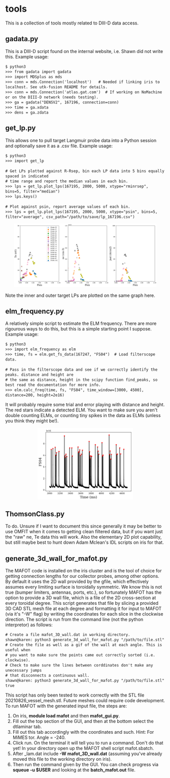 # tools
This is a collection of tools mostly related to DIII-D data access.

## gadata.py
This is a DIII-D script found on the internal website, i.e. Shawn did not write this. Example usage:
```
$ python3
>>> from gadata import gadata
>>> import MDSplus as mds
>>> conn = mds.Connection('localhost')   # Needed if linking iris to localhost. See utk-fusion README for details.
>>> conn = mds.Connection('atlas.gat.com')  # If working on NoMachine or on the DIII-D network (needs testing).
>>> ga = gadata("DENSV2", 167196, connection=conn) 
>>> time = ga.xdata
>>> dens = ga.zdata
```

## get_lp.py
This allows one to pull target Langmuir probe data into a Python session and optionally save it as a .csv file. Example usage:
```
$ python3
>>> import get_lp

# Get LPs plotted against R-Rsep, bin each LP data into 5 bins equally spaced in indicated 
# time range and report the median values in each bin.
>>> lps = get_lp.plot_lps(167195, 2000, 5000, xtype="rminrsep", bins=5, filter="median")
>>> lps.keys()

# Plot against psin, report average values of each bin.
>>> lps = get_lp.plot_lps(167195, 2000, 5000, xtype="psin", bins=5, filter="average", csv_path="/path/to/save/lp_167196.csv")

```
<p align="center">
  <img src="lp_ex.png" width="450" height="200">
</p>

Note the inner and outer target LPs are plotted on the same graph here. 

## elm_frequency.py
A relatively simple script to estimate the ELM frequency. There are more rigourous ways to do this, but this is a simple starting point I suppose. Example usage:

```
$ python3
>>> import elm_frequency as elm
>>> time, fs = elm.get_fs_data(167247, "FS04")  # Load filterscope data.

# Pass in the filterscope data and see if we correctly identify the peaks. distance and height are
# the same as distance, height in the scipy function find_peaks, so best read the documentation for more info.
>>> elm.calc_freq(time, fs, "FS04", time_window=[3000, 4500], distance=200, height=2e16)
```
It will probably require some trial and error playing with distance and height. The red stars indicate a detected ELM. You want to make sure you aren't double counting ELMs, or counting tiny spikes in the data as ELMs (unless you think they might be!).

<p align="center">
  <img src="elm_ex.png" width="300" height="225">
</p>

## ThomsonClass.py
To do. Unsure if I want to document this since generally it may be better to use OMFIT when it comes to getting clean filtered data, but if you want just the "raw" ne, Te data this will work. Also the elementary 2D plot capability, but still maybe best to hunt down Adam Mclean's IDL scripts on iris for that.

## generate_3d_wall_for_mafot.py
The MAFOT code is installed on the iris cluster and is the tool of choice for getting connection lengths for our collector probes, among other options. By default it uses the 2D wall provided by the gfile, which effectively assumes every limiting surface is toroidally symmetric. We know this is not true (bumper limiters, antennas, ports, etc.), so fortunately MAFOT has the option to provide a 3D wall file, which is a file of the 2D cross-section at every toroidal degree. This script generates that file by slicing a provided 3D CAD STL mesh file at each degree and formatting it for input to MAFOT (via it's "-W" flag) by writing the coordinates for each slice in the clockwise direction. The script is run from the command line (not the python interpretor) as follows:
```
# Create a file mafot_3D_wall.dat in working directory.
shawn@karen: python3 generate_3d_wall_for_mafot.py "/path/to/file.stl"
# Create the file as well as a gif of the wall at each angle. This is useful when
# you want to make sure the points came out correctly sorted (i.e. clockwise). 
# Check to make sure the lines between corddinates don't make any unecessary jumps
# that disconnects a continuous wall.
shawn@karen: python3 generate_3d_wall_for_mafot.py "/path/to/file.stl" true
```
This script has only been tested to work correctly with the STL file 20210826_vessel_mesh.stl. Future meshes could require code development. To run MAFOT with the generated input file, the steps are:

1. On iris, **module load mafot** and then **mafot_gui.py**.
2. Fill out the top section of the GUI, and then at the bottom select the dtlaminar tab.
3. Fill out this tab accordingly with the coordinates and such. Hint: For MiMES tor. Angle = -240. 
4. Click run. On the terminal it will tell you to run a command. Don't do that yet! In your directory open up the MAFOT shell script mafot.sbatch.
5. After \_lam.dat include **-W mafot_3D_wall.dat** (assuming you've already moved this file to the working directory on iris). 
6. Then run the command given by the GUI. You can check progress via **squeue -u $USER** and looking at the **batch_mafot.out** file.
